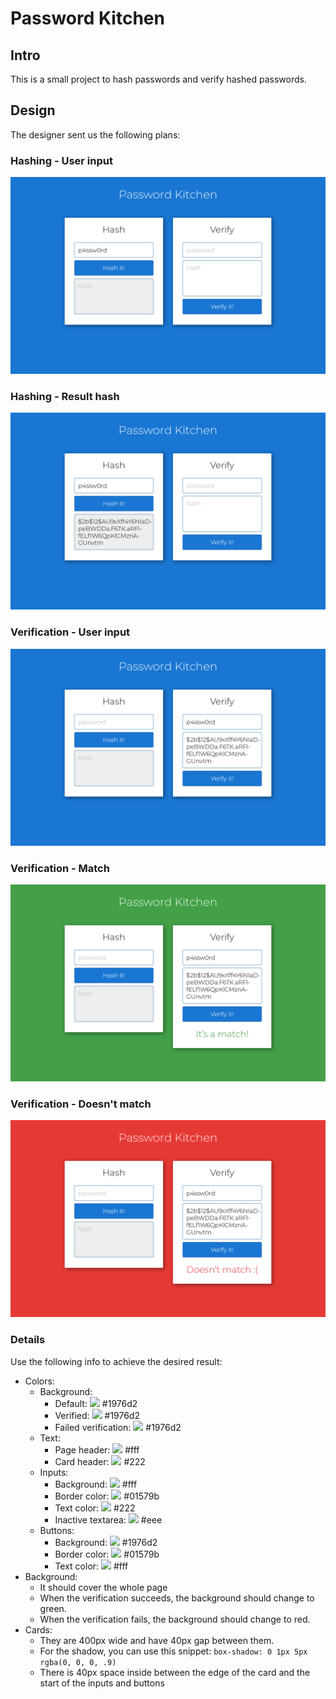 # Password Kitchen

## Intro

This is a small project to hash passwords and verify hashed passwords.

## Design

The designer sent us the following plans:

### Hashing - User input

![Hashing - User input](design/design_hash_input.png)

### Hashing - Result hash

![Hashing - Result hash](design/design_hash_result.png)

### Verification - User input

![Verification - User input](design/design_verify_input.png)

### Verification - Match

![Verification - Match](design/design_verify_match.png)

### Verification - Doesn't match

![Verification - Doesn't match](design/design_verify_fail.png)


### Details

Use the following info to achieve the desired result:
- Colors:
  - Background:
    - Default: ![](http://via.placeholder.com/15/1976d2?text=%20) #1976d2
    - Verified: ![](http://via.placeholder.com/15/1976d2?text=%20) #1976d2
    - Failed verification: ![](http://via.placeholder.com/15/1976d2?text=%20) #1976d2
  - Text:
    - Page header: ![](http://via.placeholder.com/15/fff?text=%20) #fff
    - Card header: ![](http://via.placeholder.com/15/222?text=%20) #222
  - Inputs:
    - Background: ![](http://via.placeholder.com/15/fff?text=%20) #fff
    - Border color: ![](http://via.placeholder.com/15/01579b?text=%20) #01579b
    - Text color: ![](http://via.placeholder.com/15/222?text=%20) #222
    - Inactive textarea: ![](http://via.placeholder.com/15/eee?text=%20) #eee
  - Buttons:
    - Background: ![](http://via.placeholder.com/15/1976d2?text=%20) #1976d2
    - Border color: ![](http://via.placeholder.com/15/01579b?text=%20) #01579b
    - Text color: ![](http://via.placeholder.com/15/fff?text=%20) #fff
- Background:
  - It should cover the whole page
  - When the verification succeeds, the background should change to green.
  - When the verification fails, the background should change to red.
- Cards:
  - They are 400px wide and have 40px gap between them.
  - For the shadow, you can use this snippet: `box-shadow: 0 1px 5px rgba(0, 0, 0, .9)`
  - There is 40px space inside between the edge of the card and the start of the inputs and buttons
